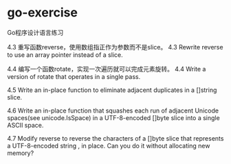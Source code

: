 # go-exercise
Go程序设计语言练习
<br>

4.3 重写函数reverse，使用数组指正作为参数而不是slice。
4.3 Rewrite reverse to use an array pointer instead of a slice.


4.4 编写一个函数rotate，实现一次遍历就可以完成元素旋转。
4.4 Write a version of rotate that operates in a single pass.

4.5 Write an in-place function to eliminate adjacent duplicates in a []string slice.

4.6 Write an in-place function that squashes each run of adjacent Unicode spaces(see unicode.IsSpace) in a UTF-8-encoded []byte slice into a single ASCII space.

4.7 Modify reverse to reverse the characters of a []byte slice that represents a UTF-8-encoded string , in place. Can you do it without allocating new memory?